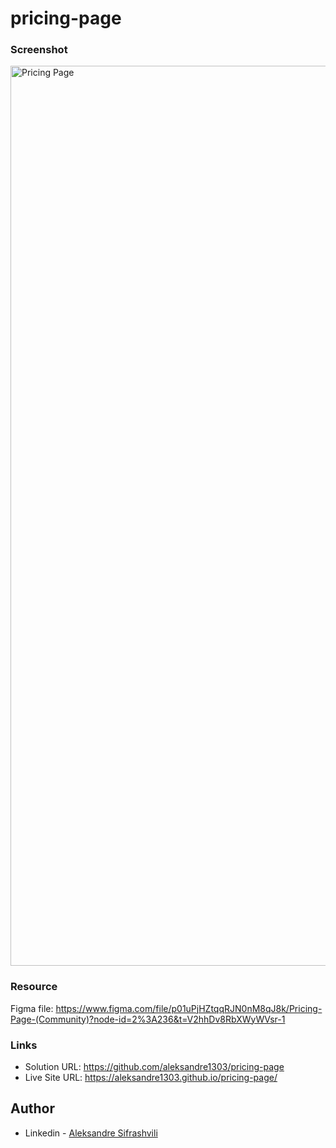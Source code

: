 # pricing-page



### Screenshot

<img width="1440" alt="Pricing Page" src="https://user-images.githubusercontent.com/67371847/218860139-4b209e92-d07f-41d2-8b11-3c70440d2c71.png">


### Resource

Figma file: https://www.figma.com/file/p01uPjHZtqqRJN0nM8qJ8k/Pricing-Page-(Community)?node-id=2%3A236&t=V2hhDv8RbXWyWVsr-1


### Links

- Solution URL:  https://github.com/aleksandre1303/pricing-page
- Live Site URL: https://aleksandre1303.github.io/pricing-page/


## Author

- Linkedin - [Aleksandre Sifrashvili](https://www.linkedin.com/in/aleksandre-sifrashvili-3673a2214/)
